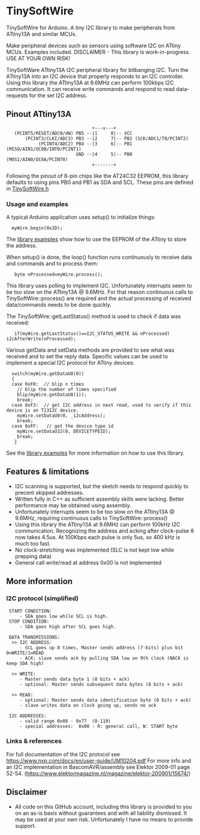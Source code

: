 # TinySoftWire
TinySoftWire for Arduino. A tiny I2C library to make peripherals from ATtiny13A and similar MCUs.

Make peripheral devices such as sensors using software I2C on ATtiny MCUs. Examples included.
DISCLAIMER - This library is work-in-progress. USE AT YOUR OWN RISK!

TinySoftWare ATtiny13A I2C peripheral library for bitbanging I2C.
Turn the ATtiny13A into an I2C device that properly responds to an I2C controller.
Using this library the ATtiny13A at 9.6MHz can perform 100kbps I2C communication.
It can receive write commands and respond to read data-requests for the set I2C address.

## Pinout ATtiny13A
```
                                +---v---+
   (PCINT5/RESET/ADC0/dW) PB5 --|1     8|-- VCC
       (PCINT3/CLKI/ADC3) PB3 --|2     7|-- PB2 (SCK/ADC1/T0/PCINT2)
            (PCINT4/ADC2) PB4 --|3     6|-- PB1 (MISO/AIN1/OC0B/INT0/PCINT1)
                          GND --|4     5|-- PB0 (MOSI/AIN0/OC0A/PCINT0)
                                +-------+
```
Following the pinout of 8-pin chips like the AT24C32 EEPROM, this library defaults to using pins PB0 and PB1 as SDA and SCL. These pins are defined in [TinySoftWire.h](src/TinySoftWire.h)

### Usage and examples

A typical Arduino application uses setup() to initialize things:
```
  myWire.begin(0x2D);
```
The [library examples](/examples) show how to use the EEPROM of the ATtiny to store the address.

When setup() is done, the loop() function runs continuously to receive data and commands and to process them:
```
   byte nProcessed=myWire.process();
```

This library uses polling to implement I2C. Unfortunately interrupts seem to be too slow on the ATtiny13A @ 9.6MHz. For that reason continuous calls to TinySoftWire::process() are required and the actual processing of received data/commands needs to be done quickly.

The TinySoftWire::getLastStatus() method is used to check if data was received:
```
   if(myWire.getLastStatus()==I2C_STATUS_WRITE && nProcessed)   i2cAfterWrite(nProcessed);
```

Various getData and setData methods are provided to see what was received and to set the reply data. Specific values can be used to implement a special I2C protocol for ATtiny devices:
```
  switch(myWire.getDataU8(0))
  {
  case 0xF0:  // blip n times
    // blip the number of times specified
    blip(myWire.getDataU8(1));
    break;
  case 0xF3:  // get I2C address in next read, used to verify if this device is an T13I2C device.
    myWire.setDataU8(0, _i2cAddress);
    break;
  case 0xFF:   // get the device type id
    myWire.setDataU32(0, DEVICETYPEID);
    break;
   }
```

See the [library examples](/examples) for more information on how to use this library.


## Features & limitations
- I2C scanning is supported, but the sketch needs to respond quickly to precent skipped addresses.
- Written fully in C++ as sufficient assembly skills were lacking. Better performance may be obtained using assembly.
- Unfortunately interrupts seem to be too slow on the ATtiny13A @ 9.6MHz, requiring continuous calls to TinySoftWire::process()
- Using this library the ATtiny13A at 9.6MHz can perform 100kHz I2C communication. Recognizing the address and acking after clock-pulse 8 now takes 4.5us. At 100Kbps each pulse is only 5us, so 400 kHz is much too fast. 
- No clock-stretching was implemented (SLC is not kept low while prepping data)
- General call write/read at address 0x00 is not implemented

## More information

### I2C protocol (simplified) 
```
 START CONDITION: 
     - SDA goes low while SCL is high.
 STOP CONDITION: 
     - SDA goes high after SCL goes high.

 DATA TRANSMISSIONS:
  >> I2C ADDRESS:
     - SCL goes up 8 times, Master sends address (7-bits) plus bit 0=WRITE/1=READ  
     - ACK: slave sends ack by pulling SDA low on 9th clock (NACK is keep SDA high)
 
  >> WRITE:
     - Master sends data byte 1 (8 bits + ack)
     - optional: Master sends subsequent data bytes (8 bits + ack)
 
  >> READ:
     - optional: Master sends data identification byte (8 bits + ack)
     - slave writes data on clock going up, sends no ack

 I2C ADDRESSES:
     - valid range 0x08 - 0x77  (8-119)
     - special addresses:  0x00 - R: general call, W: START byte
```

### Links & references
For full documentation of the I2C protocol see https://www.nxp.com/docs/en/user-guide/UM10204.pdf
For more info and an I2C implementation in BascomAVR/assembly see Elektor 2009-01 page 52-54.
  (https://www.elektormagazine.nl/magazine/elektor-200901/15674/)

## Disclaimer
- All code on this GitHub account, including this library is provided to you on an as-is basis without guarantees and with all liability dismissed. It may be used at your own risk. Unfortunately I have no means to provide support.
